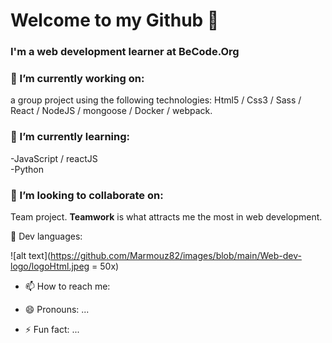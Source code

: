 # Welcome to my Github 👋

### I'm a web development learner at BeCode.Org



### 🔭 I’m currently working on:
a group project using the following technologies: Html5 / Css3 / Sass / React / NodeJS / mongoose / Docker / webpack.

### 🌱 I’m currently learning:
-JavaScript / reactJS  
-Python

### 👯 I’m looking to collaborate on:
Team project. **Teamwork** is what attracts me the most in web development.


💬 Dev languages:

![alt text](https://github.com/Marmouz82/images/blob/main/Web-dev-logo/logoHtml.jpeg = 50x) 


- 📫 How to reach me:


- 😄 Pronouns: ...
- ⚡ Fun fact: ...

